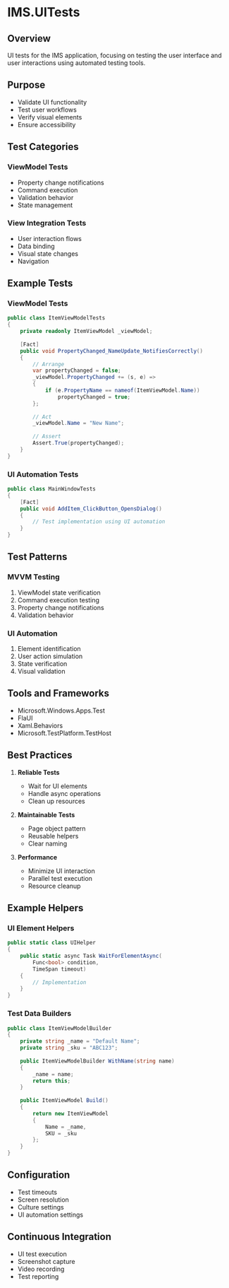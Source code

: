 # IMS.UITests

## Overview
UI tests for the IMS application, focusing on testing the user interface and user interactions using automated testing tools.

## Purpose
- Validate UI functionality
- Test user workflows
- Verify visual elements
- Ensure accessibility

## Test Categories

### ViewModel Tests
- Property change notifications
- Command execution
- Validation behavior
- State management

### View Integration Tests
- User interaction flows
- Data binding
- Visual state changes
- Navigation

## Example Tests

### ViewModel Tests
```csharp
public class ItemViewModelTests
{
    private readonly ItemViewModel _viewModel;
    
    [Fact]
    public void PropertyChanged_NameUpdate_NotifiesCorrectly()
    {
        // Arrange
        var propertyChanged = false;
        _viewModel.PropertyChanged += (s, e) => 
        {
            if (e.PropertyName == nameof(ItemViewModel.Name))
                propertyChanged = true;
        };
        
        // Act
        _viewModel.Name = "New Name";
        
        // Assert
        Assert.True(propertyChanged);
    }
}
```

### UI Automation Tests
```csharp
public class MainWindowTests
{
    [Fact]
    public void AddItem_ClickButton_OpensDialog()
    {
        // Test implementation using UI automation
    }
}
```

## Test Patterns

### MVVM Testing
1. ViewModel state verification
2. Command execution testing
3. Property change notifications
4. Validation behavior

### UI Automation
1. Element identification
2. User action simulation
3. State verification
4. Visual validation

## Tools and Frameworks
- Microsoft.Windows.Apps.Test
- FlaUI
- Xaml.Behaviors
- Microsoft.TestPlatform.TestHost

## Best Practices

1. **Reliable Tests**
   - Wait for UI elements
   - Handle async operations
   - Clean up resources

2. **Maintainable Tests**
   - Page object pattern
   - Reusable helpers
   - Clear naming

3. **Performance**
   - Minimize UI interaction
   - Parallel test execution
   - Resource cleanup

## Example Helpers

### UI Element Helpers
```csharp
public static class UIHelper
{
    public static async Task WaitForElementAsync(
        Func<bool> condition, 
        TimeSpan timeout)
    {
        // Implementation
    }
}
```

### Test Data Builders
```csharp
public class ItemViewModelBuilder
{
    private string _name = "Default Name";
    private string _sku = "ABC123";
    
    public ItemViewModelBuilder WithName(string name)
    {
        _name = name;
        return this;
    }
    
    public ItemViewModel Build()
    {
        return new ItemViewModel
        {
            Name = _name,
            SKU = _sku
        };
    }
}
```

## Configuration
- Test timeouts
- Screen resolution
- Culture settings
- UI automation settings

## Continuous Integration
- UI test execution
- Screenshot capture
- Video recording
- Test reporting
